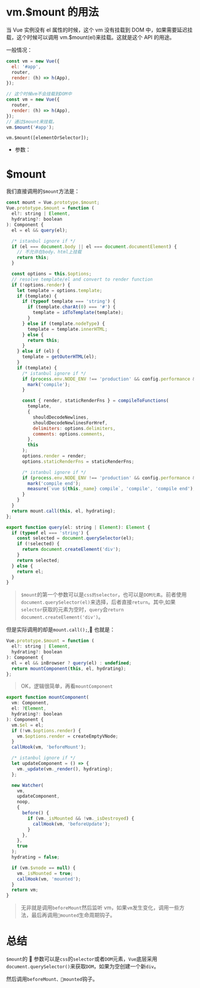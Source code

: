 # vm.$mount 的用法

当 Vue 实例没有 el 属性的时候，这个 vm 没有挂载到 DOM 中，如果需要延迟挂载，这个时候可以调用 vm.$mount(el)来挂载。这就是这个 API 的用途。

一般情况：

```js
const vm = new Vue({
  el: '#app',
  router,
  render: (h) => h(App),
});
```

```js
// 这个时候vm不会挂载到DOM中
const vm = new Vue({
  router,
  render: (h) => h(App),
});
// 通过$mount来挂载。
vm.$mount('#app');
```

`vm.$mount([elementOrSelector]);`

- 参数：

# $mount

我们直接调用的`$mount`方法是：

```js
const mount = Vue.prototype.$mount;
Vue.prototype.$mount = function (
  el?: string | Element,
  hydrating?: boolean
): Component {
  el = el && query(el);

  /* istanbul ignore if */
  if (el === document.body || el === document.documentElement) {
    // 不允许在body、html上挂载
    return this;
  }

  const options = this.$options;
  // resolve template/el and convert to render function
  if (!options.render) {
    let template = options.template;
    if (template) {
      if (typeof template === 'string') {
        if (template.charAt(0) === '#') {
          template = idToTemplate(template);
        }
      } else if (template.nodeType) {
        template = template.innerHTML;
      } else {
        return this;
      }
    } else if (el) {
      template = getOuterHTML(el);
    }
    if (template) {
      /* istanbul ignore if */
      if (process.env.NODE_ENV !== 'production' && config.performance && mark) {
        mark('compile');
      }

      const { render, staticRenderFns } = compileToFunctions(
        template,
        {
          shouldDecodeNewlines,
          shouldDecodeNewlinesForHref,
          delimiters: options.delimiters,
          comments: options.comments,
        },
        this
      );
      options.render = render;
      options.staticRenderFns = staticRenderFns;

      /* istanbul ignore if */
      if (process.env.NODE_ENV !== 'production' && config.performance && mark) {
        mark('compile end');
        measure(`vue ${this._name} compile`, 'compile', 'compile end');
      }
    }
  }
  return mount.call(this, el, hydrating);
};

export function query(el: string | Element): Element {
  if (typeof el === 'string') {
    const selected = document.querySelector(el);
    if (!selected) {
      return document.createElement('div');
    }
    return selected;
  } else {
    return el;
  }
}
```

> `$mount`的第一个参数可以是`css的selector`，也可以是`DOM元素`。前者使用`document.querySelector(el)`来选择，后者直接`return`。其中,如果`selector`获取的元素为空时，`query`会`return document.createElement('div')`。

但是实际调用的却是`mount.call();`, 也就是：

```js
Vue.prototype.$mount = function (
  el?: string | Element,
  hydrating?: boolean
): Component {
  el = el && inBrowser ? query(el) : undefined;
  return mountComponent(this, el, hydrating);
};
```

> OK，逻辑很简单，再看`mountComponent`

```js
export function mountComponent(
  vm: Component,
  el: ?Element,
  hydrating?: boolean
): Component {
  vm.$el = el;
  if (!vm.$options.render) {
    vm.$options.render = createEmptyVNode;
  }
  callHook(vm, 'beforeMount');

  /* istanbul ignore if */
  let updateComponent = () => {
    vm._update(vm._render(), hydrating);
  };

  new Watcher(
    vm,
    updateComponent,
    noop,
    {
      before() {
        if (vm._isMounted && !vm._isDestroyed) {
          callHook(vm, 'beforeUpdate');
        }
      },
    },
    true
  );
  hydrating = false;

  if (vm.$vnode == null) {
    vm._isMounted = true;
    callHook(vm, 'mounted');
  }
  return vm;
}
```

> 无非就是调用`beforeMount`然后监听 vm，如果`vm`发生变化，调用一些方法，最后再调用`mounted`生命周期钩子。

# 总结

`$mount`的  参数可以是`css`的`selector`或者`DOM`元素，`Vue`底层采用`document.querySelector()`来获取`DOM`，如果为空创建一个新`div`。

然后调用`beforeMount、mounted`钩子。
